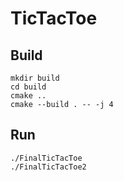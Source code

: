 # TicTacToe

## Build

```
mkdir build
cd build
cmake ..
cmake --build . -- -j 4
```
## Run
```
./FinalTicTacToe
./FinalTicTacToe2
```